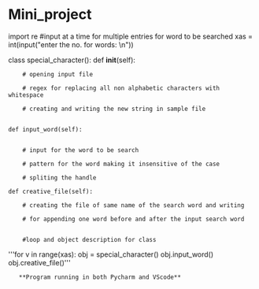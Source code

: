 # Mini_project
import re
#input at a time for multiple entries for word to be searched
xas = int(input("enter the no. for words: \n"))


class special_character():
    def __init__(self):

        # opening input file
        
        # regex for replacing all non alphabetic characters with whitespace
        
        # creating and writing the new string in sample file
        

    def input_word(self):

        
        # input for the word to be search
        
        # pattern for the word making it insensitive of the case
        
        # spliting the handle

    def creative_file(self):
        
        # creating the file of same name of the search word and writing
        
        # for appending one word before and after the input search word
                

        #loop and object description for class
'''for v in range(xas):
        obj = special_character()
        obj.input_word()
        obj.creative_file()'''
        
        
        
        
       **Program running in both Pycharm and VScode**


